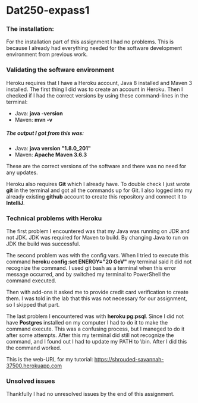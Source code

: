 # Dat250-expass1

### The installation:
For the installation part of this assignment I had no problems. This is because I already had everything needed 
for the software development environment from previous work. 

### Validating the software environment
Heroku requires that I have a Heroku account, Java 8 installed and Maven 3 installed. 
The first thing I did was to create an account in Heroku. 
Then I checked if I had the correct versions by using these command-lines in the terminal: 
* Java: **java -version**
* Maven: **mvn -v** <br>

##### The output I got from this was: 
* Java: **java version "1.8.0_201"**
* Maven: **Apache Maven 3.6.3** <br>

These are the correct versions of the software and there was no need for any updates. 

Heroku also requires **Git** which I already have. To double check I just wrote **git** in the terminal and got all the
commands up for Git.
I also logged into my already existing **github** account to create this repository and connect it to **IntelliJ**. 


### Technical problems with Heroku
The first problem I encountered was that my Java was running on JDR and not JDK. JDK was required for Maven to build. 
By changing Java to run on JDK the build was successful.  

The second problem was with the config vars. When I tried to execute this command **heroku config:set ENERGY="20 GeV"**
my terminal said it did not recognize the command. I used git bash as a terminal when this error message occurred,
and by switched my terminal to PowerShell the command executed. 

Then with add-ons it asked me to provide credit card verification to create them. I was told in the lab that this
was not necessary for our assignment, so I skipped that part.

The last problem I encountered was with **heroku pg:psql**. Since I did not have **Postgres** installed on my computer 
I had to do it to make the command execute. This was a confusing process, but I maneged to do it after some attempts. 
After this my terminal did still not recognize the command, and I found out I had to update my PATH to \bin. After I did
this the command worked. 

This is the web-URL for my tutorial: 
<https://shrouded-savannah-37500.herokuapp.com>

### Unsolved issues
Thankfully I had no unresolved issues by the end of this assignment. 